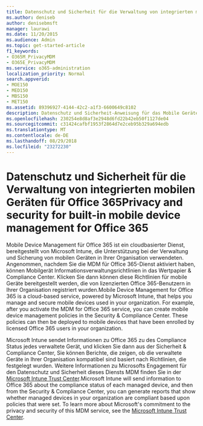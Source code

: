 ```yaml
---
title: Datenschutz und Sicherheit für die Verwaltung von integrierten mobilen Geräten für Office 365
ms.author: deniseb
author: denisebmsft
manager: laurawi
ms.date: 11/20/2015
ms.audience: Admin
ms.topic: get-started-article
f1_keywords:
- O365M_PrivacyMDM
- O365E_PrivacyMDM
ms.service: o365-administration
localization_priority: Normal
search.appverid:
- MOE150
- MED150
- MBS150
- MET150
ms.assetid: 89396927-4144-42c2-a1f3-6600649c8102
description: Datenschutz und Sicherheit-Anweisung für das Mobile Gerätemanagement für Office 365, einer Cloud-basierten Dienst von Microsoft Intune, die Ihnen helfen basiertes verwalten und sichere mobile Geräte in Ihrer Organisation verwendeten.
ms.openlocfilehash: 230254e8d8af3e2948d6fd22b42eb50f1127de04
ms.sourcegitcommit: c31424cafbf1953f2864d7e2ceb95b329a694edb
ms.translationtype: MT
ms.contentlocale: de-DE
ms.lasthandoff: 08/29/2018
ms.locfileid: "23272230"
---
```

# <a name="privacy-and-security-for-built-in-mobile-device-management-for-office-365"></a><span data-ttu-id="00e1c-103">Datenschutz und Sicherheit für die Verwaltung von integrierten mobilen Geräten für Office 365</span><span class="sxs-lookup"><span data-stu-id="00e1c-103">Privacy and security for built-in mobile device management for Office 365</span></span>

<span data-ttu-id="00e1c-p101">Mobile Device Management für Office 365 ist ein cloudbasierter Dienst, bereitgestellt von Microsoft Intune, die Unterstützung bei der Verwaltung und Sicherung von mobilen Geräten in Ihrer Organisation verwendeten. Angenommen, nachdem Sie die MDM für Office 365-Dienst aktiviert haben, können Mobilgerät Informationsverwaltungsrichtlinien in das Wertpapier &amp; Compliance Center. Klicken Sie dann können diese Richtlinien für mobile Geräte bereitgestellt werden, die von lizenzierten Office 365-Benutzern in Ihrer Organisation registriert wurden.</span><span class="sxs-lookup"><span data-stu-id="00e1c-p101">Mobile Device Management for Office 365 is a cloud-based service, powered by Microsoft Intune, that helps you manage and secure mobile devices used in your organization. For example, after you activate the MDM for Office 365 service, you can create mobile device management policies in the Security &amp; Compliance Center. These policies can then be deployed to mobile devices that have been enrolled by licensed Office 365 users in your organization.</span></span>
  
<span data-ttu-id="00e1c-p102">Microsoft Intune sendet Informationen zu Office 365 zu des Compliance Status jedes verwaltete Gerät, und klicken Sie dann aus der Sicherheit &amp; Compliance Center, Sie können Berichte, die zeigen, ob die verwaltete Geräte in Ihrer Organisation kompatibel sind basiert nach Richtlinien, die festgelegt wurden. Weitere Informationen zu Microsofts Engagement für den Datenschutz und Sicherheit dieses Diensts MDM finden Sie in der [Microsoft Intune Trust Center](https://www.microsoft.com/en-us/server-cloud/products/intune-trust-center/overview.aspx).</span><span class="sxs-lookup"><span data-stu-id="00e1c-p102">Microsoft Intune will send information to Office 365 about the compliance status of each managed device, and then from the Security &amp; Compliance Center, you can generate reports that show whether managed devices in your organization are compliant based upon policies that were set. To learn more about Microsoft's commitment to the privacy and security of this MDM service, see the [Microsoft Intune Trust Center](https://www.microsoft.com/en-us/server-cloud/products/intune-trust-center/overview.aspx).</span></span> 
  

